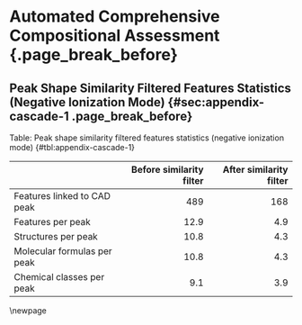 # Automated Comprehensive Compositional Assessment {.page_break_before}

## Peak Shape Similarity Filtered Features Statistics (Negative Ionization Mode) {#sec:appendix-cascade-1 .page_break_before}

Table: Peak shape similarity filtered features statistics (negative ionization mode)  {#tbl:appendix-cascade-1}

|                                 |   Before similarity filter  |   After similarity filter   |
|:------------------------------- | ---------------------------:| ---------------------------:|
| Features linked to CAD peak     | 489                         | 168                         |
| Features per peak               | 12.9                        | 4.9                         | 
| Structures per peak             | 10.8                        | 4.3                         | 
| Molecular formulas per peak     | 10.8                        | 4.3                         | 
| Chemical classes per peak       | 9.1                         | 3.9                         | 

\newpage